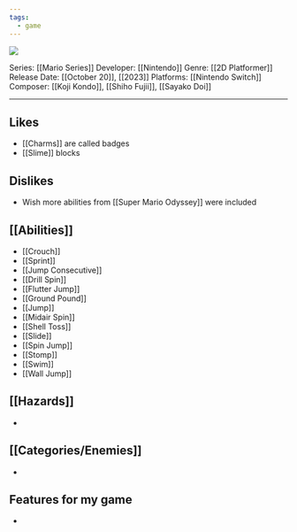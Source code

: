 ```yaml
---
tags:
  - game
---
```

<img src="https://cdn2.steamgriddb.com/thumb/113ebe6aaa1db9e72129d9f2d2e58bcc.jpg">

Series: [[Mario Series]]
Developer: [[Nintendo]]
Genre: [[2D Platformer]]
Release Date: [[October 20]], [[2023]]
Platforms: [[Nintendo Switch]]
Composer: [[Koji Kondo]], [[Shiho Fujii]], [[Sayako Doi]]

----


## Likes
* [[Charms]] are called badges
* [[Slime]] blocks

## Dislikes
* Wish more abilities from [[Super Mario Odyssey]] were included

## [[Abilities]]
* [[Crouch]]
* [[Sprint]]
* [[Jump Consecutive]]
* [[Drill Spin]]
* [[Flutter Jump]]
* [[Ground Pound]]
* [[Jump]]
* [[Midair Spin]]
* [[Shell Toss]]
* [[Slide]]
* [[Spin Jump]]
* [[Stomp]]
* [[Swim]]
* [[Wall Jump]]

## [[Hazards]]
* 

## [[Categories/Enemies]]
* 

## Features for my game
* 